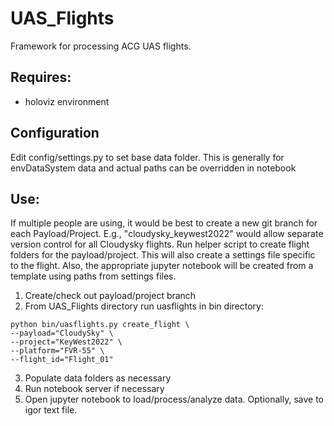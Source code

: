# UAS_Flights

Framework for processing ACG UAS flights. 

## Requires: 
- holoviz environment

## Configuration
Edit config/settings.py to set base data folder. This is generally for envDataSystem data and actual paths can be overridden in notebook

## Use:
If multiple people are using, it would be best to create a new git branch for each Payload/Project. E.g., "cloudysky_keywest2022" would allow separate version control for all Cloudysky flights. Run helper script to create flight folders for the payload/project. This will also create a settings file specific to the flight. Also, the appropriate jupyter notebook will be created from a template using paths from settings files.

1. Create/check out payload/project branch
2. From UAS_Flights directory run uasflights in bin directory: <br>
```
python bin/uasflights.py create_flight \
--payload="CloudySky" \ 
--project="KeyWest2022" \
--platform="FVR-55" \
--flight_id="Flight_01"
```
3. Populate data folders as necessary 
4. Run notebook server if necessary
5. Open jupyter notebook to load/process/analyze data. Optionally, save to igor text file.
